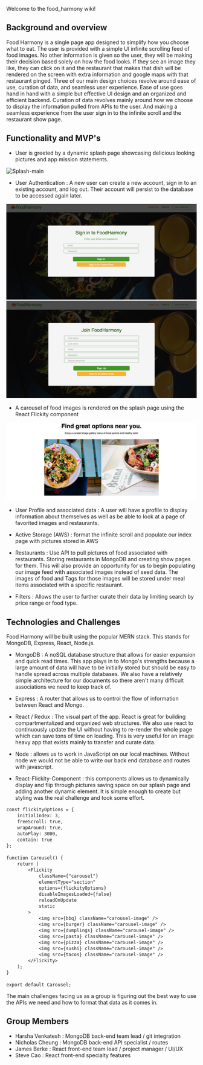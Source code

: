 Welcome to the food_harmony wiki!

## Background and overview

Food Harmony is a single page app designed to simplify how you choose what to eat. The user is provided with a simple UI infinite scrolling feed of food images. No other information is given so the user, they will be making their decision based solely on how the food looks. If they see an image they like, they can click on it and the restaurant that makes that dish will be rendered on the screen with extra information and google maps with that restaurant pinged. Three of our main design choices revolve around ease of use, curation of data, and seamless user experience. Ease of use goes hand in hand with a simple but effective UI design and an organized and efficient backend. Curation of data revolves mainly around how we choose to display the information pulled from APIs to the user. And making a seamless experience from the user sign in to the infinite scroll and the restaurant show page.

## Functionality and MVP's

* User is greeted by a dynamic splash page showcasing delicious looking pictures and app
mission statements.

![Splash-main](screenshots/splash-main.png)

* User Authentication : A new user can create a new account, sign in to an existing account, and log out. Their account will persist to the database to be accessed again later.

![Login-modal](screenshots/login-modal.png)
![Signup-modal](screenshots/signup-modal.png)

* A carousel of food images is rendered on the splash page using the React Flickity component

![Splash-carousel](screenshots/splash-carousel.png)

* User Profile and associated data : A user will have a profile to display information about themselves as well as be able to look at a page of favorited images and restaurants.

* Active Storage (AWS) : format the infinite scroll and populate our index page with pictures stored in AWS

* Restaurants : Use API to pull pictures of food associated with restaurants. Storing restaurants in MongoDB and creating show pages for them. This will also provide an opportunity for us to begin populating our image feed with associated images instead of seed data. The images of food and Tags for those images will be stored under meal items associated with a specific restaurant. 

* Filters : Allows the user to further curate their data by limiting search by price range or food type.

## Technologies and Challenges

Food Harmony will be built using the popular MERN stack. This stands for MongoDB, Express, React, Node.js.

* MongoDB : A noSQL database structure that allows for easier expansion and quick read times. This app plays in to Mongo's strengths because a large amount of data will have to be initially stored but should be easy to handle spread across multiple databases. We also have a relatively simple architecture for our documents so there aren't many difficult associations we need to keep track of.

* Express : A router that allows us to control the flow of information between React and Mongo.

* React / Redux : The visual part of the app. React is great for building compartmentalized and organized web structures. We also use react to continuously update the UI without having to re-render the whole page which can save tons of time on loading. This is very useful for an image heavy app that exists mainly to transfer and curate data.

* Node : allows us to work in JavaScript on our local machines. Without node we would not be able to write our back end database and routes with javascript.

* React-Flickity-Component : this components allows us to dynamically display and flip through pictures saving space on our splash page and adding another dynamic element. It is 
simple enough to create but styling was the real challenge and took some effort.

```
const flickityOptions = {
	initialIndex: 3,
	freeScroll: true,
	wrapAround: true,
	autoPlay: 3000,
	contain: true
};

function Carousel() {
	return (
		<Flickity
			className={"carousel"}
			elementType="section"
			options={flickityOptions}
			disableImagesLoaded={false}
			reloadOnUpdate
			static
		>
			<img src={bbq} className="carousel-image" />
			<img src={burger} className="carousel-image" />
			<img src={dumplings} className="carousel-image" />
			<img src={pasta} className="carousel-image" />
			<img src={pizza} className="carousel-image" />
			<img src={sushi} className="carousel-image" />
			<img src={tacos} className="carousel-image" />
		</Flickity>
	);
}

export default Carousel;
```

The main challenges facing us as a group is figuring out the best way to use the APIs we need and how to format that data as it comes in. 

## Group Members

* Harsha Venkatesh : MongoDB back-end team lead / git integration
* Nicholas Cheung : MongoDB back-end API specialist / routes
* James Berke : React front-end team lead / project manager / UI/UX
* Steve Cao : React front-end specialty features
